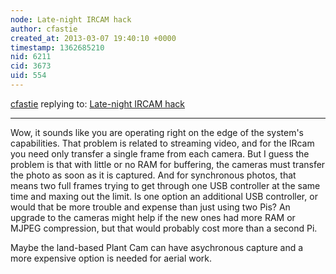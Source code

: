 ```yaml
---
node: Late-night IRCAM hack
author: cfastie
created_at: 2013-03-07 19:40:10 +0000
timestamp: 1362685210
nid: 6211
cid: 3673
uid: 554
---
```




[cfastie](../profile/cfastie) replying to: [Late-night IRCAM hack](../notes/donblair/3-5-2013/late-night-ircam-hack)

----
Wow, it sounds like you are operating right on the edge of the system's capabilities.  That problem is related to streaming video, and for the IRcam you need only transfer a single frame from each camera. But I guess the problem is that with little or no RAM for buffering, the cameras must transfer the photo as soon as it is captured. And for synchronous photos, that means two full frames trying to get through one USB controller at the same time and maxing out the limit. Is one option an additional USB controller, or would that be more trouble and expense than just using two Pis? An upgrade to the cameras might help if the new ones had more RAM or MJPEG compression, but that would probably cost more than a second Pi.

Maybe the land-based Plant Cam can have asychronous capture and a more expensive option is needed for aerial work.
